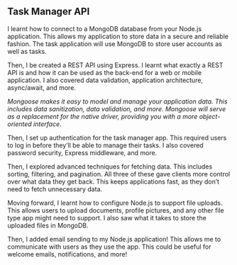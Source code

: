 ## Task Manager API

I learnt how to connect to a MongoDB database from your Node.js application. This allows my application to store data in a secure and reliable fashion. The task application will use MongoDB to store user accounts as well as tasks.

Then, I be created a REST API using Express. I learnt what exactly a REST API is and how it can be used as the back-end for a web or mobile application. I also covered data validation, application architecture, async/await, and more.

*Mongoose makes it easy to model and manage your application data. This includes data sanitization, data validation, and more. Mongoose will serve as a replacement for the native driver, providing you with a more object-oriented interface.*

Then, I set up authentication for the task manager app. This required users to log in before they’ll be able to manage their tasks. I also covered password security, Express middleware, and more.

Then, I explored advanced techniques for fetching data. This includes sorting, filtering, and pagination. All three of these gave clients more control over what data they get back. This keeps applications fast, as they don’t need to fetch unnecessary data.

Moving forward, I learnt how to configure Node.js to support file uploads. This allows users to upload documents, profile pictures, and any other file type app might need to support. I also saw what it takes to store the uploaded files in MongoDB.

Then, I added email sending to my Node.js application! This allows me to communicate with users as they use the app. This could be useful for welcome emails, notifications, and more!